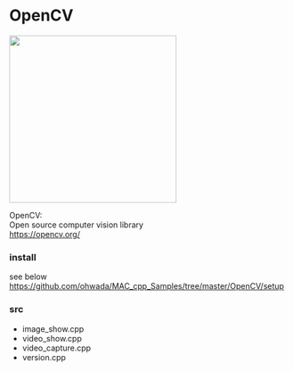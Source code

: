 OpenCV
===============

<image src="https://raw.githubusercontent.com/ohwada/MAC_cpp_Samples/master/OpenCV/screenshots/image_show.png" width="300" /> <br/>


OpenCV: <br/>
Open source computer vision library  <br/>
https://opencv.org/  <br/>


###  install 
see below   
https://github.com/ohwada/MAC_cpp_Samples/tree/master/OpenCV/setup

### src
- image_show.cpp  
- video_show.cpp  
- video_capture.cpp  
- version.cpp  

